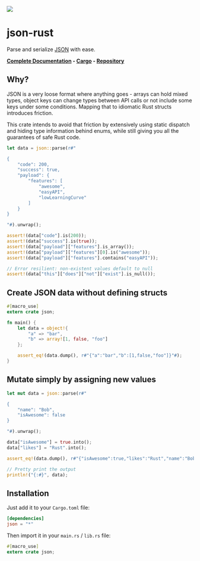 ![](http://terhix.com/doc/json-rust-logo-small.png)

# json-rust

Parse and serialize [JSON](http://json.org/) with ease.

**[Complete Documentation](http://terhix.com/doc/json/) - [Cargo](https://crates.io/crates/json) - [Repository](https://github.com/maciejhirsz/json-rust)**

## Why?

JSON is a very loose format where anything goes - arrays can hold mixed
types, object keys can change types between API calls or not include
some keys under some conditions. Mapping that to idiomatic Rust structs
introduces friction.

This crate intends to avoid that friction by extensively using static dispatch
and hiding type information behind enums, while still giving you all the
guarantees of safe Rust code.

```rust
let data = json::parse(r#"

{
    "code": 200,
    "success": true,
    "payload": {
        "features": [
            "awesome",
            "easyAPI",
            "lowLearningCurve"
        ]
    }
}

"#).unwrap();

assert!(data["code"].is(200));
assert!(data["success"].is(true));
assert!(data["payload"]["features"].is_array());
assert!(data["payload"]["features"][0].is("awesome"));
assert!(data["payload"]["features"].contains("easyAPI"));

// Error resilient: non-existent values default to null
assert!(data["this"]["does"]["not"]["exist"].is_null());
```

## Create JSON data without defining structs

```rust
#[macro_use]
extern crate json;

fn main() {
    let data = object!{
        "a" => "bar",
        "b" => array![1, false, "foo"]
    };

    assert_eq!(data.dump(), r#"{"a":"bar","b":[1,false,"foo"]}"#);
}
```

## Mutate simply by assigning new values

```rust
let mut data = json::parse(r#"

{
    "name": "Bob",
    "isAwesome": false
}

"#).unwrap();

data["isAwesome"] = true.into();
data["likes"] = "Rust".into();

assert_eq!(data.dump(), r#"{"isAwesome":true,"likes":"Rust","name":"Bob"}"#);

// Pretty print the output
println!("{:#}", data);
```

## Installation

Just add it to your `Cargo.toml` file:

```toml
[dependencies]
json = "*"
```

Then import it in your `main.rs` / `lib.rs` file:

```rust
#[macro_use]
extern crate json;
```
